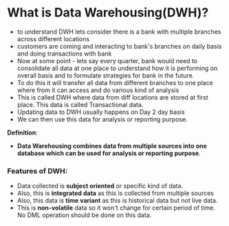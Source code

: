 
# What is Data Warehousing(DWH)? 

- to understand DWH lets consider there is a bank with multiple branches across different locations
- customers are coming and interacting to bank's branches on daily basis and doing transactions with bank
- Now at some point - lets say every quarter, bank would need to consolidate all data at one place to understand how it is performing on overall basis and to formulate strategies for bank in the future.
- To do this it will transfer all data from different branches to one place where from it can access and do various kind of analysis
- This is called DWH where data from diff locations are stored at first place. This data is called Transactional data.
- Updating data to DWH usually happens on Day 2 day basis
- We can then use this data for analysis or reporting purpose.


**Definition**:

- **Data Warehousing combines data from multiple sources into one database which can be used for analysis or reporting purpose**.

### Features of DWH:

- Data collected is **subject oriented** or specific kind of data.
- Also, this is **integrated data** as this is collected from multiple sources
- Also, this data is **time variant** as this is historical data but not live data.
- This is **non-volatile** data so it won't change for certain period of time. No DML operation should be done on this data. 